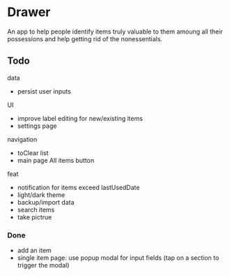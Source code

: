 # Drawer

An app to help people identify items truly valuable to them amoung all their possessions and help getting rid of the nonessentials.

## Todo

data

- persist user inputs

UI

- improve label editing for new/existing items
- settings page

navigation

- toClear list
- main page All items button

feat

- notification for items exceed lastUsedDate
- light/dark theme
- backup/import data
- search items
- take pictrue

### Done

- add an item
- single item page: use popup modal for input fields (tap on a section to trigger the modal)
